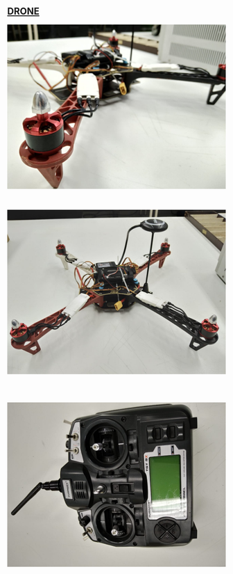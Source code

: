  ## [DRONE](https://github.com/LPAE/lpae.github.io/tree/master/estudos/DRONE)

  ![DRONE](https://github.com/Kallarari/DRONE-/blob/master/WhatsApp%20Image%202019-05-31%20at%2015.27.39%20(1).jpeg?raw=true "motor do drone")
</br>

</br>
 

![DRONE1](https://github.com/Kallarari/DRONE-/blob/master/WhatsApp%20Image%202019-05-31%20at%2015.27.39.jpeg?raw=true "CORPO INTEIRO")
 

</br>

</br>



![DRONE2](https://github.com/Kallarari/DRONE-/blob/master/WhatsApp%20Image%202019-05-31%20at%2015.27.40.jpeg?raw=true "CONTROLE DO DRONE")

